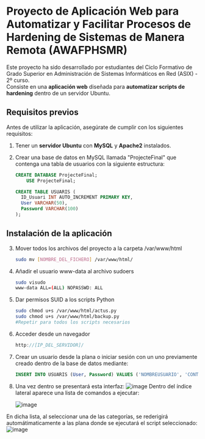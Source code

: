 # Proyecto de Aplicación Web para Automatizar y Facilitar Procesos de Hardening de Sistemas de Manera Remota (AWAFPHSMR)

Este proyecto ha sido desarrollado por estudiantes del Ciclo Formativo de Grado Superior en Administración de Sistemas Informáticos en Red (ASIX) - 2º curso.  
Consiste en una **aplicación web** diseñada para **automatizar scripts de hardening** dentro de un servidor Ubuntu.

## Requisitos previos

Antes de utilizar la aplicación, asegúrate de cumplir con los siguientes requisitos:

1. Tener un **servidor Ubuntu** con **MySQL** y **Apache2** instalados.
2. Crear una base de datos en MySQL llamada "ProjecteFinal" que contenga una tabla de usuarios con la siguiente estructura:

   ```sql
   CREATE DATABASE ProjecteFinal;
       USE ProjecteFinal;
   
   CREATE TABLE USUARIS (
     ID_Usuari INT AUTO_INCREMENT PRIMARY KEY,
     User VARCHAR(50),
     Password VARCHAR(100)
   );
## Instalación de la aplicación
3. Mover todos los archivos del proyecto a la carpeta /var/www/html
   ```bash
   sudo mv [NOMBRE_DEL_FICHERO] /var/www/html/
4. Añadir el usuario www-data al archivo sudoers
   ```bash
   sudo visudo
   www-data ALL=(ALL) NOPASSWD: ALL
5. Dar permisos SUID a los scripts Python
   ```bash
   sudo chmod u+s /var/www/html/actus.py
   sudo chmod u+s /var/www/html/backup.py
   #Repetir para todos los scripts necesarios

6. Acceder desde un navegador
   ```cpp
   http://[IP_DEL_SERVIDOR]/

7. Crear un usuario desde la plana o iniciar sesión con un uno previamente creado dentro de la base de datos mediante:
   ```sql
   INSERT INTO USUARIS (User, Password) VALUES ('NOMBREUSUARIO', 'CONTRASEÑAUSUARIO');
8. Una vez dentro se presentará esta interfaz:
![image](https://github.com/user-attachments/assets/bb92b60c-a931-44f1-a1c0-db52f756d0cd)
Dentro del índice lateral aparece una lista de comandos a ejecutar:

   ![image](https://github.com/user-attachments/assets/7de3d7cb-5211-41dc-a450-f1db967bd5d2)

En dicha lista, al seleccionar una de las categorías, se rederigirá automátimaticamente a las plana donde se ejecutará el script seleccionado:
![image](https://github.com/user-attachments/assets/68772389-e216-404f-8c9a-7f152f2a8ef8)



